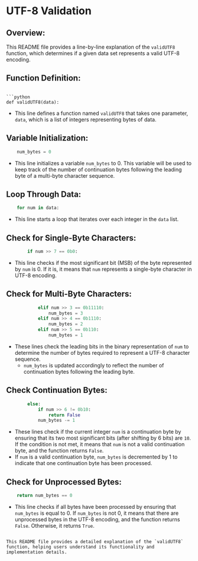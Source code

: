 
# UTF-8 Validation

## Overview:

This README file provides a line-by-line explanation of the `validUTF8` function, which determines if a given data set represents a valid UTF-8 encoding.

## Function Definition:
```

```python
def validUTF8(data):
```

- This line defines a function named `validUTF8` that takes one parameter, `data`, which is a list of integers representing bytes of data.

## Variable Initialization:

```python
    num_bytes = 0
```

- This line initializes a variable `num_bytes` to 0. This variable will be used to keep track of the number of continuation bytes following the leading byte of a multi-byte character sequence.

## Loop Through Data:

```python
    for num in data:
```

- This line starts a loop that iterates over each integer in the `data` list.

## Check for Single-Byte Characters:

```python
        if num >> 7 == 0b0:
```

- This line checks if the most significant bit (MSB) of the byte represented by `num` is 0. If it is, it means that `num` represents a single-byte character in UTF-8 encoding.

## Check for Multi-Byte Characters:

```python
            elif num >> 3 == 0b11110:
                num_bytes = 3
            elif num >> 4 == 0b1110:
                num_bytes = 2
            elif num >> 5 == 0b110:
                num_bytes = 1
```

- These lines check the leading bits in the binary representation of `num` to determine the number of bytes required to represent a UTF-8 character sequence.
  - `num_bytes` is updated accordingly to reflect the number of continuation bytes following the leading byte.

## Check Continuation Bytes:

```python
        else:
            if num >> 6 != 0b10:
                return False
            num_bytes -= 1
```

- These lines check if the current integer `num` is a continuation byte by ensuring that its two most significant bits (after shifting by 6 bits) are `10`. If the condition is not met, it means that `num` is not a valid continuation byte, and the function returns `False`.
- If `num` is a valid continuation byte, `num_bytes` is decremented by 1 to indicate that one continuation byte has been processed.

## Check for Unprocessed Bytes:

```python
    return num_bytes == 0
```

- This line checks if all bytes have been processed by ensuring that `num_bytes` is equal to 0. If `num_bytes` is not 0, it means that there are unprocessed bytes in the UTF-8 encoding, and the function returns `False`. Otherwise, it returns `True`.
``` 

This README file provides a detailed explanation of the `validUTF8` function, helping users understand its functionality and implementation details.
